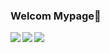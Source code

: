 ### Welcom Mypage👋

<a href="https://github.com/anuraghazra/github-readme-stats">
  <img align="left" src="https://github-readme-stats.vercel.app/api?username=takapamu&show_icons=true&theme=cobalt" />
</a>
<a href="https://github.com/anuraghazra/github-readme-stats">
  <img align="left" src="https://github-readme-stats.vercel.app/api/top-langs/?username=takapamu&theme=cobalt" />
</a>

<a href="https://github.com/takapamu" target="_blank">
  <img src="https://grass-graph.moshimo.works/images/takapamu.png?rotate=0">
</a>
